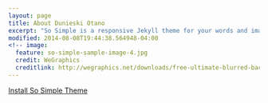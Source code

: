 ```yaml
---
layout: page
title: About Dunieski Otano
excerpt: "So Simple is a responsive Jekyll theme for your words and images."
modified: 2014-08-08T19:44:38.564948-04:00
<!-- image:
  feature: so-simple-sample-image-4.jpg
  credit: WeGraphics
  creditlink: http://wegraphics.net/downloads/free-ultimate-blurred-background-pack/ -->
---
```



<a markdown="0" href="{{ site.url }}/theme-setup" class="btn">Install So Simple Theme</a>

[^1]: Example: *domain.com/category-name/post-title*
